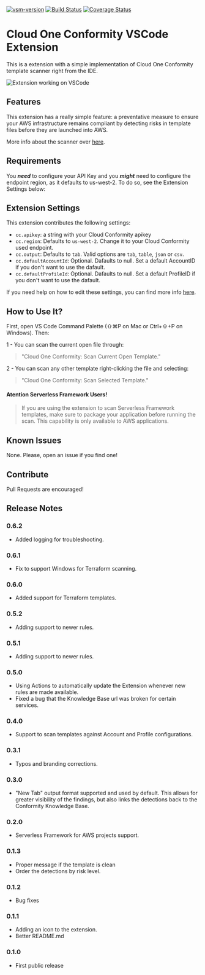 [![vsm-version](https://img.shields.io/visual-studio-marketplace/v/raphaelbottino.cc-template-scanner?style=flat&label=VS%20Marketplace&logo=visual-studio-code)](https://marketplace.visualstudio.com/items?itemName=raphaelbottino.cc-template-scanner)
[![Build Status](https://travis-ci.org/raphabot/cloud-conformity-vscode-extension.svg?branch=master)](https://travis-ci.org/raphabot/cloud-conformity-vscode-extension)
[![Coverage Status](https://coveralls.io/repos/github/raphabot/cloud-conformity-vscode-extension/badge.svg?branch=master)](https://coveralls.io/github/raphabot/cloud-conformity-vscode-extension?branch=master)

# Cloud One Conformity VSCode Extension

This is a extension with a simple implementation of Cloud One Conformity template scanner right from the IDE.

![Extension working on VSCode](images/extension.gif)

## Features

This extension has a really simple feature: a preventative measure to ensure your AWS infrastructure remains compliant by detecting risks in template files before they are launched into AWS.

More info about the scanner over [here](https://github.com/cloudconformity/documentation-api/blob/master/TemplateScanner.md).

## Requirements

You ***need*** to configure your API Key and you ***might*** need to configure the endpoint region, as it defaults to us-west-2.  To do so, see the Extension Settings below:

## Extension Settings

This extension contributes the following settings:

* `cc.apikey`: a string with your Cloud Conformity apikey
* `cc.region`: Defaults to `us-west-2`. Change it to your Cloud Conformity used endpoint. 
* `cc.output`: Defaults to `tab`. Valid options are `tab`, `table`, `json` or `csv`. 
* `cc.defaultAccountId`: Optional. Dafaults to null. Set a default AccountID if you don't want to use the dafault.
* `cc.defaultProfileId`: Optional. Dafaults to null. Set a default ProfileID if you don't want to use the dafault.

If you need help on how to edit these settings, you can find more info [here](https://code.visualstudio.com/docs/getstarted/settings).

## How to Use It?

First, open VS Code Command Palette (⇧⌘P on Mac or Ctrl+⇧+P on Windows). Then:

1 - You can scan the current open file through:
> "Cloud One Conformity: Scan Current Open Template."

2 - You can scan any other template right-clicking the file and selecting:
> "Cloud One Conformity: Scan Selected Template."

#### Atention Serverless Framework Users!
>If you are using the extension to scan Serverless Framework templates, make sure to package your application before running the scan. This capability is only available to AWS applications.


## Known Issues

None. Please, open an issue if you find one!

## Contribute

Pull Requests are encouraged!

## Release Notes

### 0.6.2
 - Added logging for troubleshooting.

### 0.6.1
 - Fix to support Windows for Terraform scanning.

### 0.6.0
 - Added support for Terraform templates.

### 0.5.2
 - Adding support to newer rules.

### 0.5.1
 - Adding support to newer rules.

### 0.5.0
 - Using Actions to automatically update the Extension whenever new rules are made available.
 - Fixed a bug that the Knowledge Base url was broken for certain services.

### 0.4.0
 - Support to scan templates against Account and Profile configurations.

### 0.3.1
 - Typos and branding corrections.

### 0.3.0
 - "New Tab" output format supported and used by default. This allows for greater visibility of the findings, but also links the detections back to the Conformity Knowledge Base.

### 0.2.0
 - Serverless Framework for AWS projects support.

### 0.1.3
 - Proper message if the template is clean
 - Order the detections by risk level.

### 0.1.2
- Bug fixes

### 0.1.1

- Adding an icon to the extension.
- Better README.md

### 0.1.0

- First public release
